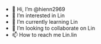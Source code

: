 - 👋 Hi, I’m @hienn2969
- 👀 I’m interested in Lin
- 🌱 I’m currently learning Lin
- 💞️ I’m looking to collaborate on Lin
- 📫 How to reach me Lin.lin

<!---
hienn2969/hienn2969 is a ✨ special ✨ repository because its `README.md` (this file) appears on your GitHub profile.
You can click the Preview link to take a look at your changes.
--->
